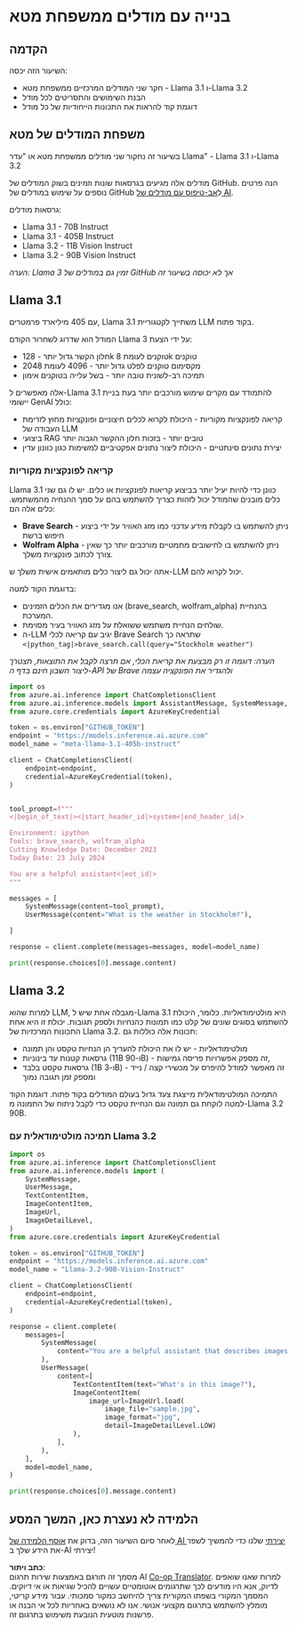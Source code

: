 <!--
CO_OP_TRANSLATOR_METADATA:
{
  "original_hash": "4c2a0b0c738b649ef049fb99a23be661",
  "translation_date": "2025-05-20T11:13:32+00:00",
  "source_file": "21-meta/README.md",
  "language_code": "he"
}
-->
# בנייה עם מודלים ממשפחת מטא

## הקדמה

השיעור הזה יכסה:

- חקר שני המודלים המרכזיים ממשפחת מטא - Llama 3.1 ו-Llama 3.2
- הבנת השימושים והתסריטים לכל מודל
- דוגמת קוד להראות את התכונות הייחודיות של כל מודל

## משפחת המודלים של מטא

בשיעור זה נחקור שני מודלים ממשפחת מטא או "עדר Llama" - Llama 3.1 ו-Llama 3.2

מודלים אלה מגיעים בגרסאות שונות וזמינים בשוק המודלים של GitHub. הנה פרטים נוספים על שימוש במודלים של GitHub ל[אב-טיפוס עם מודלים של AI](https://docs.github.com/en/github-models/prototyping-with-ai-models?WT.mc_id=academic-105485-koreyst).

גרסאות מודלים:
- Llama 3.1 - 70B Instruct
- Llama 3.1 - 405B Instruct
- Llama 3.2 - 11B Vision Instruct
- Llama 3.2 - 90B Vision Instruct

*הערה: Llama 3 זמין גם במודלים של GitHub אך לא יכוסה בשיעור זה*

## Llama 3.1

עם 405 מיליארד פרמטרים, Llama 3.1 משתייך לקטגוריית LLM בקוד פתוח.

המודל הוא שדרוג לשחרור הקודם Llama 3 על ידי הצעת:

- חלון הקשר גדול יותר - 128k טוקנים לעומת 8k טוקנים
- מקסימום טוקנים לפלט גדול יותר - 4096 לעומת 2048
- תמיכה רב-לשונית טובה יותר - בשל עלייה בטוקנים אימון

אלה מאפשרים ל-Llama 3.1 להתמודד עם מקרים שימוש מורכבים יותר בעת בניית יישומי GenAI כולל:
- קריאה לפונקציות מקוריות - היכולת לקרוא לכלים חיצוניים ופונקציות מחוץ לזרימת העבודה של LLM
- ביצועי RAG טובים יותר - בזכות חלון ההקשר הגבוה יותר
- יצירת נתונים סינתטיים - היכולת ליצור נתונים אפקטיביים למשימות כגון כוונון עדין

### קריאה לפונקציות מקוריות

Llama 3.1 כוונן כדי להיות יעיל יותר בביצוע קריאות לפונקציות או כלים. יש לו גם שני כלים מובנים שהמודל יכול לזהות כצריך להשתמש בהם על סמך ההנחיה מהמשתמש. כלים אלה הם:

- **Brave Search** - ניתן להשתמש בו לקבלת מידע עדכני כמו מזג האוויר על ידי ביצוע חיפוש ברשת
- **Wolfram Alpha** - ניתן להשתמש בו לחישובים מתמטיים מורכבים יותר כך שאין צורך לכתוב פונקציות משלך.

אתה יכול גם ליצור כלים מותאמים אישית משלך ש-LLM יכול לקרוא להם.

בדוגמת הקוד למטה:

- אנו מגדירים את הכלים הזמינים (brave_search, wolfram_alpha) בהנחיית המערכת.
- שולחים הנחיית משתמש ששואלת על מזג האוויר בעיר מסוימת.
- ה-LLM יגיב עם קריאה לכלי Brave Search שתראה כך `<|python_tag|>brave_search.call(query="Stockholm weather")`

*הערה: דוגמה זו רק מבצעת את קריאת הכלי, אם תרצה לקבל את התוצאות, תצטרך ליצור חשבון חינם בדף ה-API של Brave ולהגדיר את הפונקציה עצמה*

```python 
import os
from azure.ai.inference import ChatCompletionsClient
from azure.ai.inference.models import AssistantMessage, SystemMessage, UserMessage
from azure.core.credentials import AzureKeyCredential

token = os.environ["GITHUB_TOKEN"]
endpoint = "https://models.inference.ai.azure.com"
model_name = "meta-llama-3.1-405b-instruct"

client = ChatCompletionsClient(
    endpoint=endpoint,
    credential=AzureKeyCredential(token),
)


tool_prompt=f"""
<|begin_of_text|><|start_header_id|>system<|end_header_id|>

Environment: ipython
Tools: brave_search, wolfram_alpha
Cutting Knowledge Date: December 2023
Today Date: 23 July 2024

You are a helpful assistant<|eot_id|>
"""

messages = [
    SystemMessage(content=tool_prompt),
    UserMessage(content="What is the weather in Stockholm?"),

]

response = client.complete(messages=messages, model=model_name)

print(response.choices[0].message.content)
```

## Llama 3.2

למרות שהוא LLM, מגבלה אחת שיש ל-Llama 3.1 היא מולטימודאליות. כלומר, היכולת להשתמש בסוגים שונים של קלט כמו תמונות כהנחיות ולספק תגובות. יכולת זו היא אחת התכונות המרכזיות של Llama 3.2. תכונות אלה כוללות גם:

- מולטימודאליות - יש לו את היכולת להעריך הן הנחיות טקסט והן תמונה
- גרסאות קטנות עד בינוניות (11B ו-90B) - זה מספק אפשרויות פריסה גמישות,
- גרסאות טקסט בלבד (1B ו-3B) - זה מאפשר למודל להיפרס על מכשירי קצה / נייד ומספק זמן תגובה נמוך

התמיכה המולטימודאלית מייצגת צעד גדול בעולם המודלים בקוד פתוח. דוגמת הקוד למטה לוקחת גם תמונה וגם הנחיית טקסט כדי לקבל ניתוח של התמונה מ-Llama 3.2 90B.

### תמיכה מולטימודאלית עם Llama 3.2

```python 
import os
from azure.ai.inference import ChatCompletionsClient
from azure.ai.inference.models import (
    SystemMessage,
    UserMessage,
    TextContentItem,
    ImageContentItem,
    ImageUrl,
    ImageDetailLevel,
)
from azure.core.credentials import AzureKeyCredential

token = os.environ["GITHUB_TOKEN"]
endpoint = "https://models.inference.ai.azure.com"
model_name = "Llama-3.2-90B-Vision-Instruct"

client = ChatCompletionsClient(
    endpoint=endpoint,
    credential=AzureKeyCredential(token),
)

response = client.complete(
    messages=[
        SystemMessage(
            content="You are a helpful assistant that describes images in details."
        ),
        UserMessage(
            content=[
                TextContentItem(text="What's in this image?"),
                ImageContentItem(
                    image_url=ImageUrl.load(
                        image_file="sample.jpg",
                        image_format="jpg",
                        detail=ImageDetailLevel.LOW)
                ),
            ],
        ),
    ],
    model=model_name,
)

print(response.choices[0].message.content)
```

## הלמידה לא נעצרת כאן, המשך המסע

לאחר סיום השיעור הזה, בדוק את [אוסף הלמידה של AI יצירתי](https://aka.ms/genai-collection?WT.mc_id=academic-105485-koreyst) שלנו כדי להמשיך לשפר את הידע שלך ב-AI יצירתי!

**כתב ויתור**:  
מסמך זה תורגם באמצעות שירות תרגום AI [Co-op Translator](https://github.com/Azure/co-op-translator). למרות שאנו שואפים לדיוק, אנא היו מודעים לכך שתרגומים אוטומטיים עשויים להכיל שגיאות או אי דיוקים. המסמך המקורי בשפתו המקורית צריך להיחשב כמקור סמכותי. עבור מידע קריטי, מומלץ להשתמש בתרגום מקצועי אנושי. אנו לא נושאים באחריות לכל אי הבנה או פרשנות מוטעית הנובעת משימוש בתרגום זה.